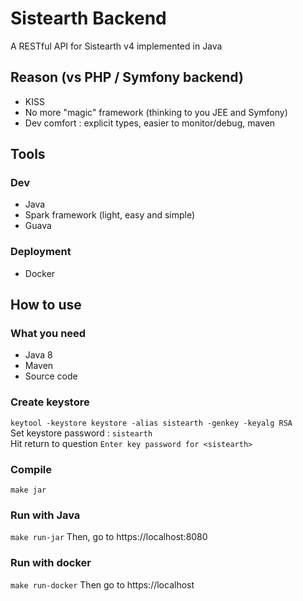 Sistearth Backend
=================

A RESTful API for Sistearth v4 implemented in Java

Reason (vs PHP / Symfony backend)
---------------------------------

* KISS
* No more "magic" framework (thinking to you JEE and Symfony)
* Dev comfort : explicit types, easier to monitor/debug, maven 
 
Tools
-----

### Dev

* Java
* Spark framework (light, easy and simple)
* Guava

### Deployment

* Docker

How to use
----------

### What you need

* Java 8
* Maven
* Source code

### Create keystore

``keytool -keystore keystore -alias sistearth -genkey -keyalg RSA``  
Set keystore password : ``sistearth``  
Hit return to question ``Enter key password for <sistearth>``

### Compile

``make jar``

### Run with Java

``make run-jar``
Then, go to https://localhost:8080

### Run with docker

``make run-docker``
Then go to https://localhost
